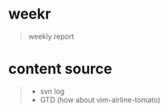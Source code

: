 weekr
=====

> weekly report

content source
==============
> * svn log
> * GTD (how about vim-airline-tomato)
